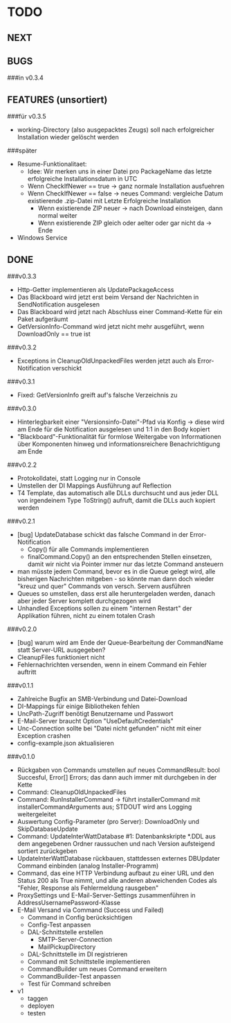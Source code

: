 # TODO
## NEXT


## BUGS
###in v0.3.4


## FEATURES (unsortiert)
###für v0.3.5
- working-Directory (also ausgepacktes Zeugs) soll nach erfolgreicher Installation wieder gelöscht werden

###später
- Resume-Funktionalitaet:
    - Idee: Wir merken uns in einer Datei pro PackageName das letzte erfolgreiche Installationsdatum in UTC
    - Wenn CheckIfNewer == true -> ganz normale Installation ausfuehren
    - Wenn CheckIfNewer == false -> neues Command: vergleiche Datum existierende .zip-Datei mit Letzte Erfolgreiche Installation
        - Wenn existierende ZIP neuer -> nach Download einsteigen, dann normal weiter
        - Wenn existierende ZIP gleich oder aelter oder gar nicht da -> Ende
- Windows Service

## DONE
###v0.3.3
- Http-Getter implementieren als UpdatePackageAccess
- Das Blackboard wird jetzt erst beim Versand der Nachrichten in SendNotification ausgelesen
- Das Blackboard wird jetzt nach Abschluss einer Command-Kette für ein Paket aufgeräumt
- GetVersionInfo-Command wird jetzt nicht mehr ausgeführt, wenn DownloadOnly == true ist

###v0.3.2
- Exceptions in CleanupOldUnpackedFiles werden jetzt auch als Error-Notification verschickt

###v0.3.1
- Fixed: GetVersionInfo greift auf's falsche Verzeichnis zu

###v0.3.0
- Hinterlegbarkeit einer "Versionsinfo-Datei"-Pfad via Konfig -> diese wird am Ende für die Notification ausgelesen und 1:1 in den Body kopiert
- "Blackboard"-Funktionalität für formlose Weitergabe von Informationen über Komponenten hinweg und informationsreichere Benachrichtigung am Ende

###v0.2.2
- Protokolldatei, statt Logging nur in Console
- Umstellen der DI Mappings Ausführung auf Reflection
- T4 Template, das automatisch alle DLLs durchsucht und aus jeder DLL von irgendeinem Type ToString() aufruft,
damit die DLLs auch kopiert werden

###v0.2.1
- [bug] UpdateDatabase schickt das falsche Command in der Error-Notification
    - Copy() für alle Commands implementieren
    - finalCommand.Copy() an den entsprechenden Stellen einsetzen, damit wir nicht via Pointer immer nur das letzte Command ansteuern
- man müsste jedem Command, bevor es in die Queue gelegt wird, alle bisherigen Nachrichten mitgeben - so könnte man dann doch wieder "kreuz und quer" Commands von versch. Servern ausführen
- Queues so umstellen, dass erst alle heruntergeladen werden, danach aber jeder Server komplett durchgezogen wird
- Unhandled Exceptions sollen zu einem "internen Restart" der Applikation führen, nicht zu einem totalen Crash


###v0.2.0
- [bug] warum wird am Ende der Queue-Bearbeitung der CommandName statt Server-URL ausgegeben?
- CleanupFiles funktioniert nicht
- Fehlernachrichten versenden, wenn in einem Command ein Fehler auftritt

###v0.1.1
- Zahlreiche Bugfix an SMB-Verbindung und Datei-Download
- DI-Mappings für einige Bibliotheken fehlen
- UncPath-Zugriff benötigt Benutzername und Passwort
- E-Mail-Server braucht Option "UseDefaultCredentials"
- Unc-Connection sollte bei "Datei nicht gefunden" nicht mit einer Exception crashen
- config-example.json aktualisieren

###v0.1.0
- Rückgaben von Commands umstellen auf neues CommandResult: bool Succesful, Error[] Errors; das dann auch immer mit durchgeben in der Kette
- Command: CleanupOldUnpackedFiles
- Command: RunInstallerCommand
   -> führt installerCommand mit installerCommandArguments aus; STDOUT wird ans Logging weitergeleitet
- Auswertung Config-Parameter (pro Server): DownloadOnly und SkipDatabaseUpdate
- Command: UpdateInterWattDatabase #1: Datenbankskripte *.DDL aus dem angegebenen Ordner raussuchen und nach Version aufsteigend sortiert zurückgeben
- UpdateInterWattDatabase rückbauen, stattdessen externes DBUpdater Command einbinden (analog Installer-Programm)
- Command, das eine HTTP Verbindung aufbaut zu einer URL und den Status 200 als True nimmt, und alle anderen abweichenden Codes als "Fehler, Response als Fehlermeldung rausgeben"
- ProxySettings und E-Mail-Server-Settings zusammenführen in AddressUsernamePassword-Klasse
- E-Mail Versand via Command (Success und Failed)
    - Command in Config berücksichtigen
    - Config-Test anpassen
    - DAL-Schnittstelle erstellen    
        - SMTP-Server-Connection
        - MailPickupDirectory
    - DAL-Schnittstelle im DI registrieren
    - Command mit Schnittstelle implementieren
    - CommandBuilder um neues Command erweitern
    - CommandBuilder-Test anpassen
    - Test für Command schreiben
- v1 
    - taggen
    - deployen
    - testen